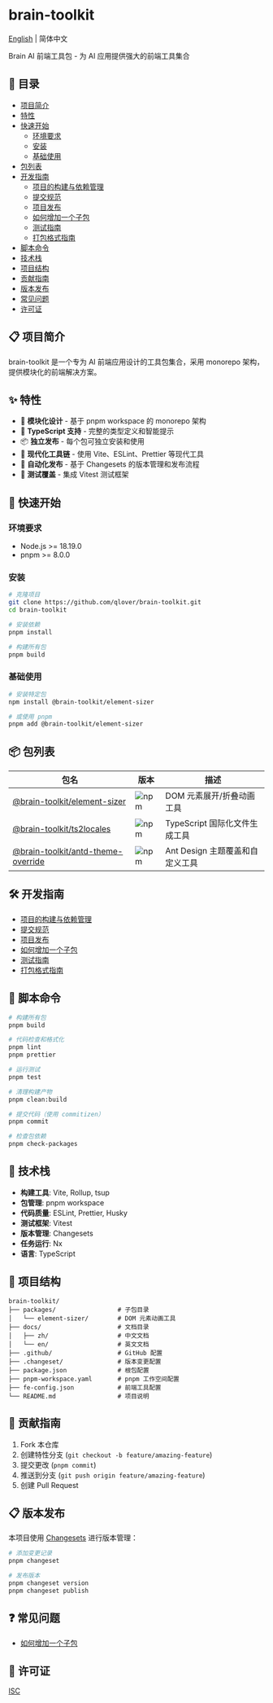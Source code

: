 # brain-toolkit

[English](./README_EN.md) | 简体中文

Brain AI 前端工具包 - 为 AI 应用提供强大的前端工具集合

## 📖 目录

- [项目简介](#-项目简介)
- [特性](#-特性)
- [快速开始](#-快速开始)
  - [环境要求](#环境要求)
  - [安装](#安装)
  - [基础使用](#基础使用)
- [包列表](#-包列表)
- [开发指南](#-开发指南)
  - [项目的构建与依赖管理](./docs/zh/project-builder.md)
  - [提交规范](./docs/zh/commit-convention.md)
  - [项目发布](./docs/zh/project-release.md)
  - [如何增加一个子包](./docs/zh/how-to-add-a-subpackage.md)
  - [测试指南](./docs/zh/testing-guide.md)
  - [打包格式指南](./docs/zh/build-formats.md)
- [脚本命令](#-脚本命令)
- [技术栈](#-技术栈)
- [项目结构](#-项目结构)
- [贡献指南](#-贡献指南)
- [版本发布](#-版本发布)
- [常见问题](#-常见问题)
- [许可证](#-许可证)

## 📋 项目简介

brain-toolkit 是一个专为 AI 前端应用设计的工具包集合，采用 monorepo 架构，提供模块化的前端解决方案。

## ✨ 特性

- 🎯 **模块化设计** - 基于 pnpm workspace 的 monorepo 架构
- 🔧 **TypeScript 支持** - 完整的类型定义和智能提示
- 📦 **独立发布** - 每个包可独立安装和使用
- 🚀 **现代化工具链** - 使用 Vite、ESLint、Prettier 等现代工具
- 🔄 **自动化发布** - 基于 Changesets 的版本管理和发布流程
- 🧪 **测试覆盖** - 集成 Vitest 测试框架

## 🚀 快速开始

### 环境要求

- Node.js >= 18.19.0
- pnpm >= 8.0.0

### 安装

```bash
# 克隆项目
git clone https://github.com/qlover/brain-toolkit.git
cd brain-toolkit

# 安装依赖
pnpm install

# 构建所有包
pnpm build
```

### 基础使用

```bash
# 安装特定包
npm install @brain-toolkit/element-sizer

# 或使用 pnpm
pnpm add @brain-toolkit/element-sizer
```

## 📦 包列表

| 包名 | 版本 | 描述 |
|------|------|------|
| [@brain-toolkit/element-sizer](./packages/element-sizer/README.md) | ![npm](https://img.shields.io/npm/v/@brain-toolkit/element-sizer) | DOM 元素展开/折叠动画工具 |
| [@brain-toolkit/ts2locales](./packages/ts2locales/README.md) | ![npm](https://img.shields.io/npm/v/@brain-toolkit/ts2locales) | TypeScript 国际化文件生成工具 |
| [@brain-toolkit/antd-theme-override](./packages/antd-theme-override/README.md) | ![npm](https://img.shields.io/npm/v/@brain-toolkit/antd-theme-override) | Ant Design 主题覆盖和自定义工具 |

## 🛠️ 开发指南

- [项目的构建与依赖管理](./docs/zh/project-builder.md)
- [提交规范](./docs/zh/commit-convention.md)
- [项目发布](./docs/zh/project-release.md)
- [如何增加一个子包](./docs/zh/how-to-add-a-subpackage.md)
- [测试指南](./docs/zh/testing-guide.md)
- [打包格式指南](./docs/zh/build-formats.md)

## 📜 脚本命令

```bash
# 构建所有包
pnpm build

# 代码检查和格式化
pnpm lint
pnpm prettier

# 运行测试
pnpm test

# 清理构建产物
pnpm clean:build

# 提交代码（使用 commitizen）
pnpm commit

# 检查包依赖
pnpm check-packages
```

## 🔧 技术栈

- **构建工具**: Vite, Rollup, tsup
- **包管理**: pnpm workspace
- **代码质量**: ESLint, Prettier, Husky
- **测试框架**: Vitest
- **版本管理**: Changesets
- **任务运行**: Nx
- **语言**: TypeScript

## 📁 项目结构

```
brain-toolkit/
├── packages/                 # 子包目录
│   └── element-sizer/        # DOM 元素动画工具
├── docs/                     # 文档目录
│   ├── zh/                   # 中文文档
│   └── en/                   # 英文文档
├── .github/                  # GitHub 配置
├── .changeset/               # 版本变更配置
├── package.json              # 根包配置
├── pnpm-workspace.yaml       # pnpm 工作空间配置
├── fe-config.json            # 前端工具配置
└── README.md                 # 项目说明
```

## 🤝 贡献指南

1. Fork 本仓库
2. 创建特性分支 (`git checkout -b feature/amazing-feature`)
3. 提交更改 (`pnpm commit`)
4. 推送到分支 (`git push origin feature/amazing-feature`)
5. 创建 Pull Request

## 📋 版本发布

本项目使用 [Changesets](https://github.com/changesets/changesets) 进行版本管理：

```bash
# 添加变更记录
pnpm changeset

# 发布版本
pnpm changeset version
pnpm changeset publish
```

## ❓ 常见问题

- [如何增加一个子包](./docs/zh/how-to-add-a-subpackage.md)

## 📄 许可证

[ISC](./LICENSE)
